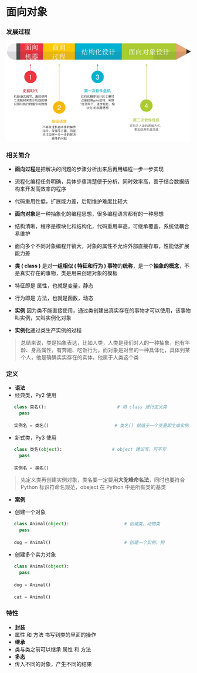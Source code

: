 # 面向对象
### 发展过程
![](/assets/Lark20200903-155909.png)



### 相关简介
*  **面向过程**是把解决的问题的步骤分析出来后再用编程一步一步实现
  *  流程化编程任务明确，具体步骤清楚便于分析，同时效率高，善于结合数据结构来开发高效率的程序
  *  代码重用性低，扩展能力差，后期维护难度比较大
  
  

*  **面向对象**是一种抽象化的编程思想，很多编程语言都有的一种思想
  *  结构清晰，程序是模块化和结构化，代码重用率高，可继承覆盖，系统低耦合易维护
  *  面向多个不同对象编程开销大，对象的属性不允许外部直接存取，性能低扩展能力差
  

*  **类 ( class )** 是对**一组相似 ( 特征和行为 ) 事物**的**统称**，是一个**抽象的概念**，不是真实存在的事物，类是用来创建对象的模板
  *  特征即是 属性，也就是变量，静态
  *  行为即是 方法，也就是函数，动态
  
  
* **实例** 因为类不能直接使用，通过类创建出真实存在的事物才可以使用，该事物叫实例，又叫实例化对象

* **实例化**通过类生产实例的过程


> 总结来说，类是抽象表达，比如人类，人类是我们对人的一种抽象，他有年龄、身高属性，有奔跑、吃饭行为。而对象是对垒的一种具体化，具体到某个人，他是确确实实存在的实体，他属于人类这个类

  
### 定义
* **语法**
 * 经典类，Py2 使用

 ```python
    class 类名():                           # 用 class 进行定义类
      pass
    
    实例名 = 类名()                         # 类名() 赋值于一个变量即生成实例
 ```    
      
 * 新式类，Py3 使用
 
 ```python
    class 类名(object):                   # object 建议写，可不写
      pass
      
    实例名 = 类名()                        

 ```
 
> 先定义类再创建实例对象，类名要一定要用**大驼峰命名法**，同时也要符合 Python 标识符命名规范，obeject 在 Python 中是所有类的基类

* **案例**

 * 创建一个对象
 
 ```python
    class Animal(object):                     # 创建类，动物类
      pass
    
    dog = Animal()                            # 创建一个实例，狗

 ```
 
 * 创建多个实力对象

 ```python
    class Animal(object):                    
      pass
    
    dog = Animal()                           
     
    cat = Animal()                          
 ```

### 特性
*  **封装**
  *  属性 和 方法 书写到类的里面的操作
*  **继承**
  *  类与类之前可以继承 属性 和 方法
*  **多态**
  *  传入不同的对象，产生不同的结果










